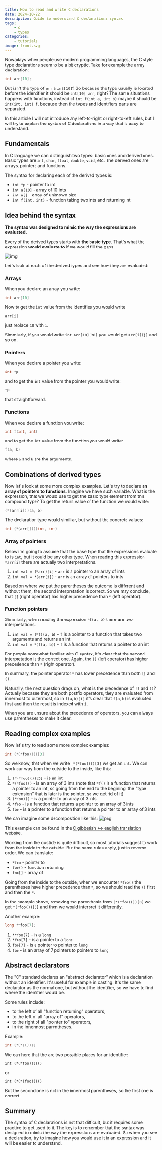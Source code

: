 ```yaml
---
title: How to read and write C declarations
date: 2024-10-22
description: Guide to understand C declarations syntax
tags: 
    - c
    - types
categories:
    - tutorials
image: front.svg
---
```


Nowadays when people use modern programming languages, the C style type declarations 
seem to be a bit cryptic. Take for example the array declaration:

```c
int arr[10];
```

But isn't the type of `arr` a `int[10]`? So because the type usually is located before the identifier it should be `int[10] arr`, right?
The same situations happens with functions, instead of `int f(int a, int b)` maybe it should be `int(int, int) f`, 
because then the types and identifiers parts are separated.

In this article I will not introduce any left-to-right or right-to-left rules, but I will try to explain 
the syntax of C declarations in a way that is easy to understand.

## Fundamentals

In C language we can distinguish two types: basic ones and derived ones. Basic types are `int`, `char`, `float`, `double`, `void`, etc.
The derived ones are arrays, pointers and functions.

The syntax for declaring each of the derived types is:
- `int *p` - pointer to int
- `int a[10]` - array of 10 ints
- `int a[]` - array of unknown size
- `int f(int, int)` - function taking two ints and returning int

## Idea behind the syntax

**The syntax was designed to mimic the way the expressions are evaluated.**


Every of the derived types starts with **the basic type**.
That's what the expression **would evaluate to** if we would fill the gaps.

![img](decl_usage.svg)

Let's look at each of the derived types and see how they are evaluated:

### Arrays

When you declare an array you write:
```c
int arr[10]
````
Now to get the `int` value from the identifies you would write:
```c
arr[i]
``` 
just replace `10` with `i`.

Simmilarly, if you would write `int arr[10][20]` you would get `arr[i][j]` and so on.

### Pointers

When you declare a pointer you write:
```c
int *p
``` 
and to get the `int` value from the pointer you would write:
```c
*p
```
that straightforward.

### Functions

When you declare a function you write:
```c
int f(int, int)
``` 
and to get the `int` value from the function you would write:
```c
f(a, b)
```
where `a` and `b` are the arguments.

## Combinations of derived types

Now let's look at some more complex examples. Let's try to declare **an array of pointers to functions**.
Imagine we have such variable. What is the expression, that we would use to get the basic 
type element from this compound type? To get the return value of the function we would write: 

```c
(*(arr[i]))(a, b)
````
The declaration type would similliar, but without the concrete values:
```c
int (*(arr[]))(int, int)
```

### Array of pointers

Below i'm going to assume that the base type that the expressions evaluate to is `int`, but it could be any other type.
When reading this expression `*arr[i]` there are actually two interpretations.

1. `int val = (*arr)[i]` - `arr` is a pointer to an array of ints
2. `int val = *(arr[i])` - `arr` is an array of pointers to ints

Based on where we put the parentheses the outcome is different and without them, the second interpretation is correct. 
So we may conclude, that `[]` (right operator) has higher precedence than `*` (left operator).

### Function pointers

Simmilarly, when reading the expression `*f(a, b)` there are two interpretations.

1. `int val = (*f)(a, b)` - `f` is a pointer to a function that takes two arguments and returns an int
2. `int val = *(f(a, b))` - `f` is a function that returns a pointer to an int

For people somewhat familiar with C syntax, it's clear that the second interpretation is the correct one. 
Again, the `()` (left operator) has higher precedence than `*` (right operator). 

In summary, the pointer operator `*` has lower precedence than both `[]` and `()`.

Naturally, the next question drags on, what is the precedence of `[]` and `()`?
Actually becasue they are both postfix operators, they are evaluated from innermost to outermost, 
so in `f(a,b)[i]` it's clear that `f(a,b)` is evaluated first and then the result is indexed with `i`. 

When you are unsure about the precedence of operators, you can always use parentheses to make it clear.

## Reading complex examples

Now let's try to read some more complex examples:
```c
int (*(*foo)())[3]
```

So we know, that when we write `(*(*foo)())[3]` we get an `int`. 
We can work our way from the outside to the inside, like this:

1. `(*(*foo)())[3]` - is an int
2. `*(*foo)()` - is an array of 3 ints
   (note that `*f()` is a function that returns a pointer to an int, so going from the end to the begining, the "type extension" that is later is the pointer, so we get rid of it)
3. `(*foo)()` - is a pointer to an array of 3 ints
4. `*foo` - is a function that returns a pointer to an array of 3 ints
5. `foo` - is a pointer to a function that returns a pointer to an array of 3 ints

We can imagine some decomposition like this:
![png](c_decl_decomp.png)

This example can be found in the [C gibberish <-> english translation](https://cdecl.org/) website.

Working from the oustide is quite difficult, so most tutorials suggest to work from the inside to the outside.
But the same rules apply, just in reverse order. We can translate:
* `*foo` - pointer to
* `foo()` - function returning
* `foo[]` - array of

Going from the inside to the outside, when we encounter `*foo()` the parentheses have higher precedence than `*`, 
so we should read the `()` first and then the `*`.

In the example above, removing the parenthesis from `(*(*foo)())[3]` we get `*(*foo())[3]` and then we would interpret it differently.

Another example:
```c
long **foo[7];
```

1. `**foo[7]` - is a `long`
2. `*foo[7]` - is a pointer to a `long`
3. `foo[7]` - is a pointer to pointer to `long`
4. `foo` - is an array of 7 pointers to pointers to `long`

## Abstract declarators

The "C" standard declares an "abstract declarator" which is a declaration without an identifier.
It's useful for example in casting. It's the same declarator as the normal one, but without the identifier, 
so we have to find where the identifier would be.

Some rules include:
* to the left of all "function returning" operators,
* to the left of all "array of" operators,
* to the right of all "pointer to" operators,
* in the innermost parentheses.

Example:
```c
int (*(*)())()
```
We can here that the are two possible places for an identifier:
```
int (*(*foo)())()
```
or
```
int (*(*)foo())()
```
But the second one is not in the innermost parentheses, so the first one is correct.

## Summary

The syntax of C declarations is not that difficult, but it requires some practice to get used to it.
The key is to remember that the syntax was designed to mimic the way the expressions are evaluated.
So when you see a declaration, try to imagine how you would use it in an expression and it will be easier to understand.
